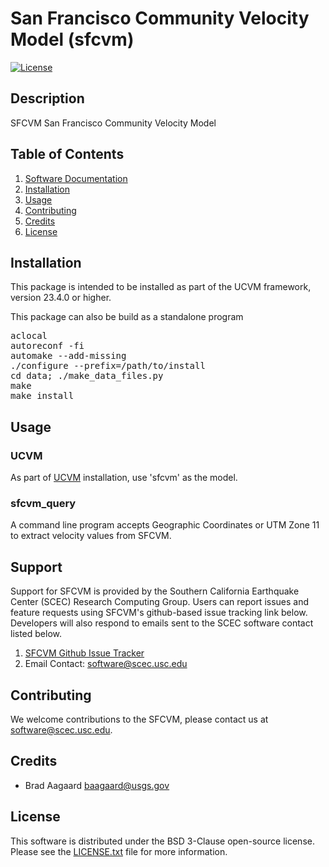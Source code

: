 # San Francisco Community Velocity Model (sfcvm)

[![License](https://img.shields.io/badge/License-BSD_3--Clause-blue.svg)](https://opensource.org/licenses/BSD-3-Clause)


## Description

SFCVM San Francisco Community Velocity Model

## Table of Contents
1. [Software Documentation](https://github.com/SCECcode/sfcvm/wiki)
2. [Installation](#installation)
3. [Usage](#usage)
4. [Contributing](#contributing)
5. [Credits](#credit)
6. [License](#license)

## Installation
This package is intended to be installed as part of the UCVM framework,
version 23.4.0 or higher. 

This package can also be build as a standalone program

<pre>
aclocal
autoreconf -fi
automake --add-missing
./configure --prefix=/path/to/install
cd data; ./make_data_files.py 
make
make install
</pre>

## Usage

### UCVM

As part of [UCVM](https://github.com/SCECcode/ucvm) installation, use 'sfcvm' as the model.

### sfcvm_query

A command line program accepts Geographic Coordinates or UTM Zone 11 to extract velocity values
from SFCVM.

## Support
Support for SFCVM is provided by the Southern California Earthquake Center
(SCEC) Research Computing Group.  Users can report issues and feature requests 
using SFCVM's github-based issue tracking link below. Developers will also 
respond to emails sent to the SCEC software contact listed below.
1. [SFCVM Github Issue Tracker](https://github.com/SCECcode/sfcvm/issues)
2. Email Contact: software@scec.usc.edu

## Contributing
We welcome contributions to the SFCVM, please contact us at software@scec.usc.edu.

## Credits
* Brad Aagaard <baagaard@usgs.gov>

## License
This software is distributed under the BSD 3-Clause open-source license.
Please see the [LICENSE.txt](LICENSE.txt) file for more information.

